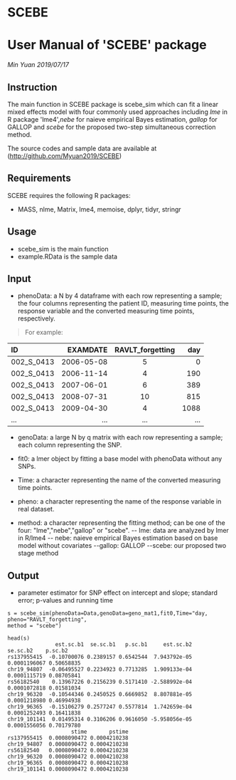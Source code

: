 # SCEBE
# User Manual of 'SCEBE' package 
*Min Yuan*
*2019/07/17*

## Instruction
The main function in SCEBE package is scebe_sim which can fit a linear mixed effects model with four commonly used approaches including *lme* in R package 'lme4',*nebe* for naieve empirical Bayes estimation, *gallop* for GALLOP and *scebe* for the proposed two-step simultaneous correction method. 

The source codes and sample data are available at (http://github.com/Myuan2019/SCEBE)

## Requirements

SCEBE requires the following R packages:

- MASS, nlme, Matrix, lme4, memoise, dplyr, tidyr, stringr

## Usage

- scebe_sim is the main function
- example.RData is the sample data

## Input

- phenoData: a N by 4 dataframe with each row representing a sample; the four columns representing the patient ID, measuring time points, the response variable and the converted measuring time points, respectively.
> For example:

| ID      |     EXAMDATE | RAVLT_forgetting| day|
| :-------- | ----------:| :-------------: |----:|
| 002_S_0413| 2006-05-08 |                5|    0|
 |002_S_0413| 2006-11-14 |                4 | 190|
 |002_S_0413| 2007-06-01 |                6 | 389|
 |002_S_0413| 2008-07-31 |               10 | 815|
 |002_S_0413 |2009-04-30 |                4 |1088|
 |...        |...        |...               |... |


- genoData: a large N by q matrix with each row representing a sample; each column representing the SNP.
 
- fit0: a lmer object by fitting a base model with phenoData without any SNPs.

- Time: a character representing the name of the converted measuring time points.

- pheno: a character representing the name of the response variable in real dataset.

- method: a character representing the fitting method; can be one of the four: "lme","nebe","gallop" or "scebe".
 -- lme: data are analyzed by lmer in R/lme4
 -- nebe: naieve empirical Bayes estimation based on base model without covariates
 --gallop: GALLOP
 --scebe: our proposed two stage method
 
 ## Output

- parameter estimator for SNP effect on intercept and slope; standard error; p-values and running time


```
s = scebe_sim(phenoData=Data,genoData=geno_mat1,fit0,Time="day, pheno="RAVLT_forgetting",
method = "scebe")

head(s)
               est.sc.b1  se.sc.b1   p.sc.b1     est.sc.b2     se.sc.b2    p.sc.b2
rs137955415  -0.10700076 0.2389157 0.6542544  7.943792e-05 0.0001196067 0.50658835
chr19_94807  -0.06495527 0.2234923 0.7713285  1.909133e-04 0.0001115719 0.08705841
rs56182540    0.13967226 0.2156239 0.5171410 -2.588992e-04 0.0001072818 0.01581034
chr19_96320  -0.10544346 0.2450525 0.6669852  8.807881e-05 0.0001218980 0.46994938
chr19_96365  -0.15106279 0.2577247 0.5577814  1.742659e-04 0.0001252493 0.16411838
chr19_101141  0.01495314 0.3106206 0.9616050 -5.958056e-05 0.0001556056 0.70179780
                    stime       pstime
rs137955415  0.0008090472 0.0004210238
chr19_94807  0.0008090472 0.0004210238
rs56182540   0.0008090472 0.0004210238
chr19_96320  0.0008090472 0.0004210238
chr19_96365  0.0008090472 0.0004210238
chr19_101141 0.0008090472 0.0004210238


